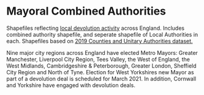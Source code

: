 # Mayoral Combined Authorities

Shapefiles reflecting [local devolution activity](https://devoconnect.co.uk/devolution-map/) across England. Includes combined authority shapefile, and seperate shapefile of Local Authorities in each. Shapefiles based on [2019 Counties and Unitary Authorities dataset.](https://data.gov.uk/dataset/53831348-9733-4e52-b9e6-1ddd6be94535/counties-and-unitary-authorities-december-2019-boundaries-uk-buc)

Nine major city regions across England have elected Metro Mayors: Greater Manchester, Liverpool City Region, Tees Valley, the West of England, the West Midlands, Cambridgeshire & Peterborough, Greater London, Sheffield City Region and North of Tyne. Election for West Yorkshires new Mayor as part of a devolution deal is scheduled for March 2021. In addition, Cornwall and Yorkshire have engaged with devolution deals.

